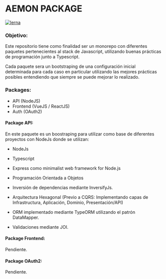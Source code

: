 # AEMON PACKAGE

[![lerna](https://img.shields.io/badge/maintained%20with-lerna-cc00ff.svg)](https://lerna.js.org/)

### Objetivo:
Este repositorio tiene como finalidad ser un monorepo con diferentes paquetes pertenecientes al stack de Javascript, utilizando buenas prácticas de programación junto a Typescript.

Cada paquete sera un bootstraping de una configuración inicial determinada para cada caso en particular utilizando las mejores prácticas posibles entendiendo que siempre se puede mejorar lo realizado.

### Packages:
 - API (NodeJS)
 - Frontend (VueJS / ReactJS)
 - Auth (OAuth2)

#### Package API:
En este paquete es un boostraping para utilizar como base de diferentes proyectos con NodeJs donde se utilizan:

- NodeJs
- Typescript
- Express como minimalist web framework for Node.js

- Programación Orientada a Objetos
- Inversión de dependencias mediante InversifyJs.
- Arquitectura Hexagonal (Previo a CQRS: Implementando capas de Infrastructura, Aplicación, Dominio, Presentación/API)
- ORM implementado mediante TypeORM utilizando el patrón DataMapper.
- Validaciones mediante JOI.

#### Package Frontend:
Pendiente.

#### Package OAuth2:
Pendiente.
